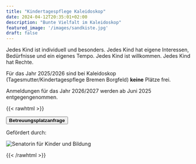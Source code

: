 ```yaml
---
title: "Kindertagespflege Kaleidoskop"
date: 2024-04-12T20:35:01+02:00
description: "Bunte Vielfalt im Kaleidoskop"
featured_image: '/images/sandkiste.jpg'
draft: false
---
```


Jedes Kind ist individuell und besonders. Jedes Kind hat eigene Interessen, Bedürfnisse und ein eigenes Tempo. Jedes Kind ist willkommen. Jedes Kind hat Rechte.

Für das Jahr 2025/2026 sind bei Kaleidoskop (Tagesmutter/Kindertagespflege Bremen Borgfeld) **keine** Plätze frei. 

Anmeldungen für das Jahr 2026/2027 werden ab Juni 2025 entgegengenommen.

{{< rawhtml >}}

<a href="mailto:info@kinder-kaleidoskop.de?subject=Betreuungsplatzanfrage bei Kaleidoskop">
<button class="ba bg-light-gray br2 f3 hover-bg-moon-gray link mt2 ph2 pv1"><strong>Betreuungsplatzanfrage</strong></button>
</a>


<div class="flex flex-wrap">
    <div class="w-100 w-100-ns w-50-l pa2">
        <p>Gefördert durch:</p>
    </div>
    <div class="w-100 w-100-ns w-100-m w-50-l m0 pa0 pa2-ns">
        <img src="/images/skb_logo.png" alt="Senatorin für Kinder und Bildung" class="br4 ma1">
    </div>
</div>

{{< /rawhtml >}}
